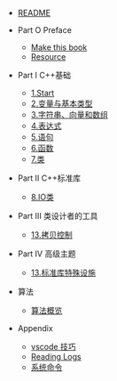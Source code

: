* [README](README.md)

* Part O Preface
    * [Make this book](A0/1_readme.md)
    * [Resource](A0/2_resource.md)



* Part I C++基础
    * [1.Start](A1/1_start.md)
    * [2.变量与基本类型](A1/2_parameter_type.md)
    * [3.字符串、向量和数组](A1/3_string_vector_array.md)
    * [4.表达式](A1/4_expression.md)
    * [5.语句](A1/5_flow_of_control.md)
    * [6.函数](A1/6_function.md)
    * [7.类](A1/7_class.md)





* Part II C++标准库
    * [8.IO类]((A2/8_IO.md))




* Part III 类设计者的工具
    * [13.拷贝控制](A3/13_copy_control.md)



* Part IV 高级主题
    * [13.标准库特殊设施](A4/17_stdlib_infrastructure.md)



* 算法
    * [算法概览](B1/algorithm.md)


* Appendix
    * [vscode 技巧](Z1/1_vscode.md)
    * [Reading Logs](Z1/2_reading_logs.md)
    * [系统命令](Z1/3_OS_cmd.md)

